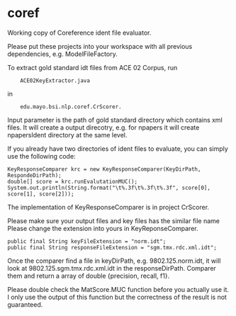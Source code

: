 # coref

Working copy of Coreference ident file evaluator.

Please put these projects into your workspace with all previous dependencies, e.g. ModelFileFactory. 

To extract gold standard idt files from ACE 02 Corpus, run 

        ACE02KeyExtractor.java 

in
 
        edu.mayo.bsi.nlp.coref.CrScorer. 

Input parameter is the path of gold standard directory which contains xml files. It will create a output direcotry, e.g. for npapers it will create npapersIdent directory at the same level.

If you already have two directories of ident files to evaluate, you can simply use the following code:

    KeyResponseComparer krc = new KeyResponseComparer(KeyDirPath, RespondeDirPath);
    double[] score = krc.runEvalutationMUC();
    System.out.println(String.format("\t%.3f\t%.3f\t%.3f", score[0], score[1], score[2]));

The implementation of KeyResponseComparer is in project CrScorer.

Please make sure your output files and key files has the similar file name
Please change the extension into yours in KeyReponseComparer.

    public final String keyFileExtension = "norm.idt";
    public final String responseFileExtension = "sgm.tmx.rdc.xml.idt";

Once the comparer find a file in keyDirPath, e.g. 9802.125.norm.idt, it will look at 9802.125.sgm.tmx.rdc.xml.idt in the responseDirPath. Comparer them and return a array of double {precision, recall, f1}.

Please double check the MatScore.MUC function before you actually use it. I only use the output of this function but the correctness of the result is not guaranteed. 
